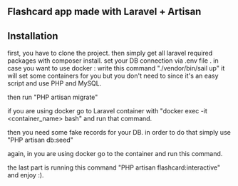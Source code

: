 
## Flashcard app made with Laravel + Artisan

## Installation

first, you have to clone the project.
then simply get all laravel required packages with composer install.
set your DB connection via .env file .
in case you want to use docker :
write this command "./vendor/bin/sail up" it will set some containers for you but you don't need to since it's an easy script and use PHP and MySQL.

then run "PHP artisan migrate"

if you are using docker go to Laravel container with "docker exec -it <container_name> bash" and run that command.

then you need some fake records for your DB.
in order to  do that simply use "PHP artisan db:seed"

again, in you are using docker go to the container and run this command.

the last part is running this command "PHP artisan flashcard:interactive" and enjoy :).

